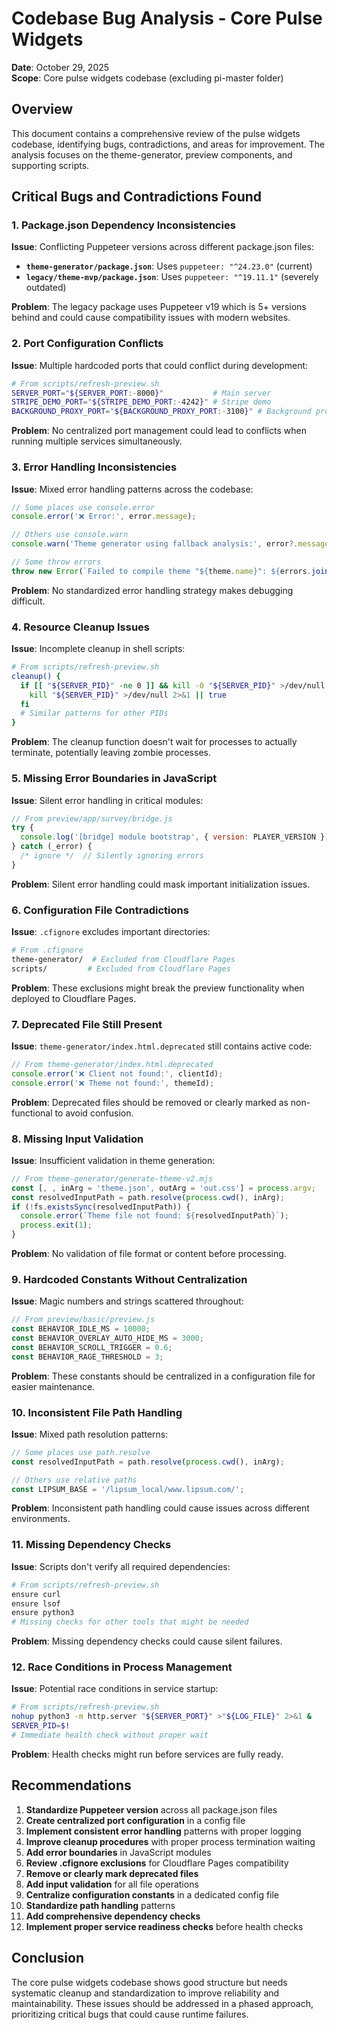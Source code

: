 # Codebase Bug Analysis - Core Pulse Widgets

**Date**: October 29, 2025  
**Scope**: Core pulse widgets codebase (excluding pi-master folder)

## Overview

This document contains a comprehensive review of the pulse widgets codebase, identifying bugs, contradictions, and areas for improvement. The analysis focuses on the theme-generator, preview components, and supporting scripts.

## Critical Bugs and Contradictions Found

### 1. Package.json Dependency Inconsistencies

**Issue**: Conflicting Puppeteer versions across different package.json files:

- **`theme-generator/package.json`**: Uses `puppeteer: "^24.23.0"` (current)
- **`legacy/theme-mvp/package.json`**: Uses `puppeteer: "^19.11.1"` (severely outdated)

**Problem**: The legacy package uses Puppeteer v19 which is 5+ versions behind and could cause compatibility issues with modern websites.

### 2. Port Configuration Conflicts

**Issue**: Multiple hardcoded ports that could conflict during development:

```bash
# From scripts/refresh-preview.sh
SERVER_PORT="${SERVER_PORT:-8000}"           # Main server
STRIPE_DEMO_PORT="${STRIPE_DEMO_PORT:-4242}" # Stripe demo
BACKGROUND_PROXY_PORT="${BACKGROUND_PROXY_PORT:-3100}" # Background proxy
```

**Problem**: No centralized port management could lead to conflicts when running multiple services simultaneously.

### 3. Error Handling Inconsistencies

**Issue**: Mixed error handling patterns across the codebase:

```javascript
// Some places use console.error
console.error('❌ Error:', error.message);

// Others use console.warn
console.warn('Theme generator using fallback analysis:', error?.message || error);

// Some throw errors
throw new Error(`Failed to compile theme "${theme.name}": ${errors.join('; ')}`);
```

**Problem**: No standardized error handling strategy makes debugging difficult.

### 4. Resource Cleanup Issues

**Issue**: Incomplete cleanup in shell scripts:

```bash
# From scripts/refresh-preview.sh
cleanup() {
  if [[ "${SERVER_PID}" -ne 0 ]] && kill -0 "${SERVER_PID}" >/dev/null 2>&1; then
    kill "${SERVER_PID}" >/dev/null 2>&1 || true
  fi
  # Similar patterns for other PIDs
}
```

**Problem**: The cleanup function doesn't wait for processes to actually terminate, potentially leaving zombie processes.

### 5. Missing Error Boundaries in JavaScript

**Issue**: Silent error handling in critical modules:

```javascript
// From preview/app/survey/bridge.js
try {
  console.log('[bridge] module bootstrap', { version: PLAYER_VERSION });
} catch (_error) {
  /* ignore */  // Silently ignoring errors
}
```

**Problem**: Silent error handling could mask important initialization issues.

### 6. Configuration File Contradictions

**Issue**: `.cfignore` excludes important directories:

```bash
# From .cfignore
theme-generator/  # Excluded from Cloudflare Pages
scripts/         # Excluded from Cloudflare Pages
```

**Problem**: These exclusions might break the preview functionality when deployed to Cloudflare Pages.

### 7. Deprecated File Still Present

**Issue**: `theme-generator/index.html.deprecated` still contains active code:

```javascript
// From theme-generator/index.html.deprecated
console.error('❌ Client not found:', clientId);
console.error('❌ Theme not found:', themeId);
```

**Problem**: Deprecated files should be removed or clearly marked as non-functional to avoid confusion.

### 8. Missing Input Validation

**Issue**: Insufficient validation in theme generation:

```javascript
// From theme-generator/generate-theme-v2.mjs
const [, , inArg = 'theme.json', outArg = 'out.css'] = process.argv;
const resolvedInputPath = path.resolve(process.cwd(), inArg);
if (!fs.existsSync(resolvedInputPath)) {
  console.error(`Theme file not found: ${resolvedInputPath}`);
  process.exit(1);
}
```

**Problem**: No validation of file format or content before processing.

### 9. Hardcoded Constants Without Centralization

**Issue**: Magic numbers and strings scattered throughout:

```javascript
// From preview/basic/preview.js
const BEHAVIOR_IDLE_MS = 10000;
const BEHAVIOR_OVERLAY_AUTO_HIDE_MS = 3000;
const BEHAVIOR_SCROLL_TRIGGER = 0.6;
const BEHAVIOR_RAGE_THRESHOLD = 3;
```

**Problem**: These constants should be centralized in a configuration file for easier maintenance.

### 10. Inconsistent File Path Handling

**Issue**: Mixed path resolution patterns:

```javascript
// Some places use path.resolve
const resolvedInputPath = path.resolve(process.cwd(), inArg);

// Others use relative paths
const LIPSUM_BASE = '/lipsum_local/www.lipsum.com/';
```

**Problem**: Inconsistent path handling could cause issues across different environments.

### 11. Missing Dependency Checks

**Issue**: Scripts don't verify all required dependencies:

```bash
# From scripts/refresh-preview.sh
ensure curl
ensure lsof
ensure python3
# Missing checks for other tools that might be needed
```

**Problem**: Missing dependency checks could cause silent failures.

### 12. Race Conditions in Process Management

**Issue**: Potential race conditions in service startup:

```bash
# From scripts/refresh-preview.sh
nohup python3 -m http.server "${SERVER_PORT}" >"${LOG_FILE}" 2>&1 &
SERVER_PID=$!
# Immediate health check without proper wait
```

**Problem**: Health checks might run before services are fully ready.

## Recommendations

1. **Standardize Puppeteer version** across all package.json files
2. **Create centralized port configuration** in a config file
3. **Implement consistent error handling** patterns with proper logging
4. **Improve cleanup procedures** with proper process termination waiting
5. **Add error boundaries** in JavaScript modules
6. **Review .cfignore exclusions** for Cloudflare Pages compatibility
7. **Remove or clearly mark deprecated files**
8. **Add input validation** for all file operations
9. **Centralize configuration constants** in a dedicated config file
10. **Standardize path handling** patterns
11. **Add comprehensive dependency checks**
12. **Implement proper service readiness checks** before health checks

## Conclusion

The core pulse widgets codebase shows good structure but needs systematic cleanup and standardization to improve reliability and maintainability. These issues should be addressed in a phased approach, prioritizing critical bugs that could cause runtime failures.

